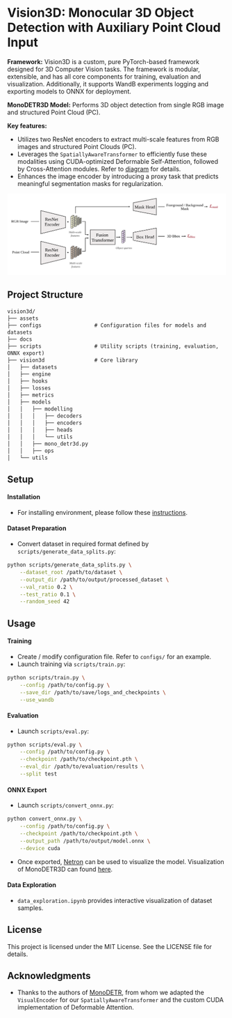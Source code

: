 # Vision3D: Monocular 3D Object Detection with Auxiliary Point Cloud Input

**Framework:**  Vision3D is a custom, pure PyTorch-based framework designed for 3D Computer Vision tasks. The framework is modular, extensible, and has all core components for training, evaluation and visualization. Additionally, it supports WandB experiments logging and exporting models to ONNX for deployment.

**MonoDETR3D Model:** Performs 3D object detection from single RGB image and structured Point Cloud (PC).

**Key features:**
- Utilizes two ResNet encoders to extract multi-scale features from RGB images and structured Point Clouds (PC).
- Leverages the `SpatiallyAwareTransformer` to efficiently fuse these modalities using CUDA-optimized Deformable Self-Attention, followed by Cross-Attention modules. Refer to [diagram](./assets/spatially_aware_transformer_diagram.png) for details. 
- Enhances the image encoder by introducing a proxy task that predicts meaningful segmentation masks for regularization.

![Diagram](./assets/mono_detr3d_diagram.png)

## Project Structure 
```
vision3d/
├── assets
├── configs                 # Configuration files for models and datasets
├── docs
├── scripts                 # Utility scripts (training, evaluation, ONNX export)
├── vision3d                # Core library
│   ├── datasets
│   ├── engine
│   ├── hooks
│   ├── losses
│   ├── metrics
│   ├── models
│   │   ├── modelling
│   │   │   ├── decoders
│   │   │   ├── encoders
│   │   │   ├── heads
│   │   │   └── utils
│   │   ├── mono_detr3d.py
│   │   ├── ops
│   └── utils

```

## Setup

#### Installation
- For installing environment, please follow these [instructions](./docs/setup.md).

#### Dataset Preparation 
- Convert dataset in required format defined by `scripts/generate_data_splits.py`:
```bash
python scripts/generate_data_splits.py \
    --dataset_root /path/to/dataset \
    --output_dir /path/to/output/processed_dataset \
    --val_ratio 0.2 \
    --test_ratio 0.1 \
    --random_seed 42
```
## Usage 

#### Training
- Create / modify configuration file. Refer to `configs/` for an example.
- Launch training via `scripts/train.py`:
```bash
python scripts/train.py \
    --config /path/to/config.py \
    --save_dir /path/to/save/logs_and_checkpoints \
    --use_wandb
```
#### Evaluation
- Launch `scripts/eval.py`:
```bash
python scripts/eval.py \
    --config /path/to/config.py \
    --checkpoint /path/to/checkpoint.pth \
    --eval_dir /path/to/evaluation/results \
    --split test
```
#### ONNX Export
- Launch `scripts/convert_onnx.py`:
```bash
python convert_onnx.py \
    --config /path/to/config.py \
    --checkpoint /path/to/checkpoint.pth \
    --output_path /path/to/output/model.onnx \
    --device cuda
```
- Once exported, [Netron](https://netron.app/) can be used to visualize the model. Visualization of MonoDETR3D can found [here](./assets/mono_detr3d_onnx.svg). 

#### Data Exploration
- `data_exploration.ipynb` provides interactive visualization of dataset samples.

## License 
This project is licensed under the MIT License. See the LICENSE file for details.

## Acknowledgments
- Thanks to the authors of [MonoDETR](https://github.com/ZrrSkywalker/MonoDETR), from whom we adapted the `VisualEncoder` for our `SpatiallyAwareTransformer` and the custom CUDA implementation of Deformable Attention.
